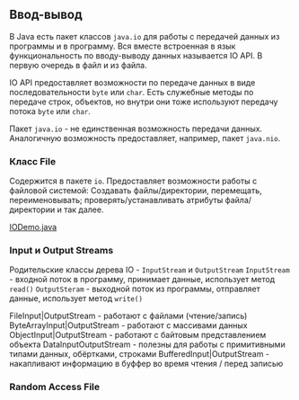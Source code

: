 ## Ввод-вывод

В Java есть пакет классов `java.io` для работы с передачей данных из программы и в программу.
Вся вместе встроенная в язык функциональность по вводу-выводу данных называется IO API. 
В первую очередь в файл и из файла.

IO API предоставляет возможности по передаче данных в виде последовательности `byte` или `char`. Есть служебные методы 
по передаче строк, объектов, но внутри они тоже используют передачу потока `byte` или `char`.

Пакет `java.io` - не единственная возможность передачи данных. Аналогичную возможность предоставляет, например, пакет 
`java.nio`.

### Класс File

Содержится в пакете `io`. Предоставляет возможности работы с файловой системой:
Создавать файлы/директории, перемещать, переименовывать; проверять/устанавливать атрибуты файла/директории и так далее.

[IODemo.java](IODemo.java)

### Input и Output Streams

Родительские классы дерева IO - `InputStream` и `OutputStream`
`InputStream` - входной поток в программу, принимает данные, использует метод `read()`
`OutputSteram` - выходной поток из программы, отправляет данные, использует метод `write()`

FileInput|OutputStream - работают с файлами (чтение/запись)
ByteArrayInput|OutputStream - работают с массивами данных
ObjectInput|OutputStream - работают с байтовым представлением объекта
DataInputOutputStream - полезны для работы с примитивными типами данных, обёртками, строками
BufferedInput|OutputStream - накапливают информацию в буффер во время чтения / перед записью

### Random Access File

